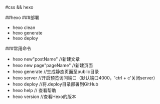 #css && hexo

##hexo
###部署
* hexo clean
* hexo generate
* hexo deploy

###常用命令
* hexo new"postName" //新建文章
* hexo new page"pageName" //新建页面
* hexo generate //生成静态页面至public目录
* hexo server //开启预览访问端口（默认端口4000，'ctrl + c'关闭server）
* hexo deploy //将.deploy目录部署到GitHub
* hexo help // 查看帮助
* hexo version //查看Hexo的版本
